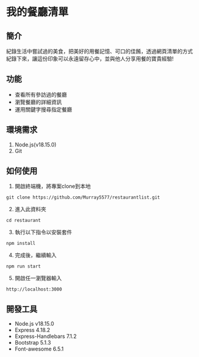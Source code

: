 # 我的餐廳清單

## 簡介
紀錄生活中嘗試過的美食，把美好的用餐記憶、可口的佳餚，透過網頁清單的方式紀錄下來，讓這份印象可以永遠留存心中，並與他人分享用餐的寶貴經驗!

## 功能
+ 查看所有參訪過的餐廳
+ 瀏覽餐廳的詳細資訊
+ 運用關鍵字搜尋指定餐廳

## 環境需求
1. Node.js(v18.15.0)
2. Git

## 如何使用
1. 開啟終端機，將專案clone到本地
```
git clone https://github.com/Murray5577/restaurantlist.git
```
2. 進入此資料夾
```
cd restaurant
```
3. 執行以下指令以安裝套件
```
npm install
```
4. 完成後，繼續輸入
```
npm run start
```
5. 開啟任一瀏覽器輸入
```
http://localhost:3000
```

## 開發工具
+ Node.js v18.15.0
+ Express 4.18.2
+ Express-Handlebars 7.1.2
+ Bootstrap 5.1.3
+ Font-awesome 6.5.1